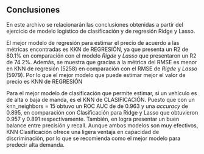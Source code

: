 

## Conclusiones

En este archivo se relacionarán las conclusiones obtenidas a partir del ejercicio de modelo logístico de clasificación y de regresión Ridge y Lasso.

El mejor modelo de regresión para estimar el precio de acuerdo a las métricas encontradas es KKN de REGRESIÓN, ya que presenta un R2 de 80.1% en comparación con el modelo *Rigde* y *Lasso* que presentaron un R2 de 74.2%. Además, se muestra que gracias a la métrica del RMSE es menor en KNN de regresión (5258) en comparación con el RMSE de *Rigde* y *Lasso* (5979). Por lo que el mejor modelo que puede estimar mejor el valor de precio es KNN de REGRESIÓN
 
Para el mejor modelo de clasificación que permite estimar, si un vehículo es de alta o baja de manda, es el KNN de CLASIFICACIÓN. Puesto que con un knn_neighbors = 15 obtuvo un ROC AUC de de 0.963 y una *accuracy* de 0.895, en comparación con Clasificación para Ridge y Lasso que obtuvieron 0.957 y 0.891 respectivamente. También, en logra presentar un buen balance entre precisión y recall. Aunque ambos modelos son muy efectivos, KNN Clasificación ofrece una ligera ventaja en capacidad de discriminación, por lo que se recomienda como el mejor modelo para predecir alta demanda.